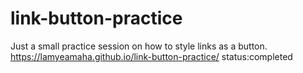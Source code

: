 # link-button-practice
Just a small practice session on how to style links as a button. 
https://lamyeamaha.github.io/link-button-practice/
status:completed
